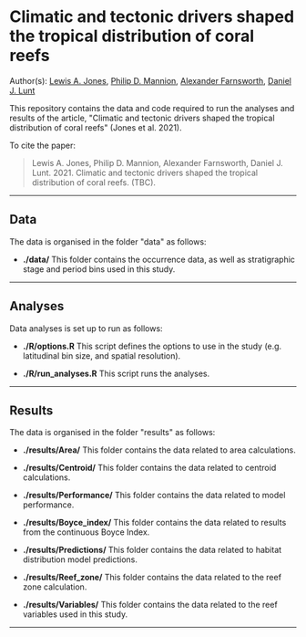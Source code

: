 # Climatic and tectonic drivers shaped the tropical distribution of coral reefs

Author(s): [Lewis A. Jones](mailto:LewisA.Jones@outlook.com), [Philip D. Mannion](mailto:philipdmannion@gmail.com), [Alexander Farnsworth](mailto:alex.Farnsworth@bristol.ac.uk), [Daniel J. Lunt](mailto:D.J.Lunt@bristol.ac.uk)

This repository contains the data and code required to run the analyses and results of the article, "Climatic and tectonic drivers shaped the tropical distribution of coral reefs" (Jones et al. 2021). 

To cite the paper: 
> Lewis A. Jones, Philip D. Mannion, Alexander Farnsworth, Daniel J. Lunt. 2021. Climatic and tectonic drivers shaped the tropical distribution of coral reefs. (TBC).

-------

## Data
The data is organised in the folder "data" as follows:

* **./data/**
This folder contains the occurrence data, as well as stratigraphic stage and period bins used in this study.

-------

## Analyses
Data analyses is set up to run as follows:

* **./R/options.R**
This script defines the options to use in the study (e.g. latitudinal bin size, and spatial resolution).

* **./R/run_analyses.R**
This script runs the analyses.

-------

## Results
The data is organised in the folder "results" as follows:

* **./results/Area/**
This folder contains the data related to area calculations.

* **./results/Centroid/**
This folder contains the data related to centroid calculations.

* **./results/Performance/**
This folder contains the data related to model performance.

* **./results/Boyce_index/**
This folder contains the data related to results from the continuous Boyce Index.

* **./results/Predictions/**
This folder contains the data related to habitat distribution model predictions.

* **./results/Reef_zone/**
This folder contains the data related to the reef zone calculation.

* **./results/Variables/**
This folder contains the data related to the reef variables used in this study.

-------
